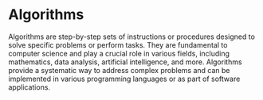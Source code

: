# Algorithms

Algorithms are step-by-step sets of instructions or procedures designed to solve specific problems or perform tasks. They are fundamental to computer science and play a crucial role in various fields, including mathematics, data analysis, artificial intelligence, and more. Algorithms provide a systematic way to address complex problems and can be implemented in various programming languages or as part of software applications.